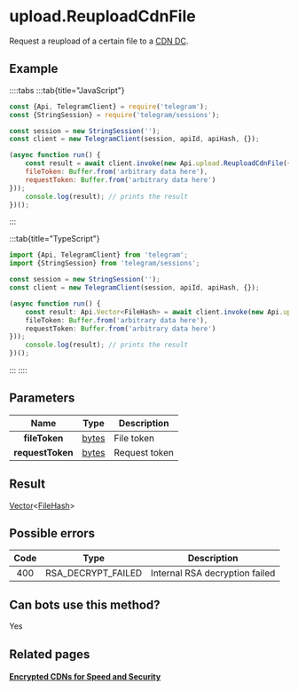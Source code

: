 # upload.ReuploadCdnFile

Request a reupload of a certain file to a [CDN DC](https://core.telegram.org/cdn).



## Example

::::tabs
:::tab{title="JavaScript"}
```js
const {Api, TelegramClient} = require('telegram');
const {StringSession} = require('telegram/sessions');

const session = new StringSession('');
const client = new TelegramClient(session, apiId, apiHash, {});

(async function run() {
    const result = await client.invoke(new Api.upload.ReuploadCdnFile({
    fileToken: Buffer.from('arbitrary data here'),
    requestToken: Buffer.from('arbitrary data here')
}));
    console.log(result); // prints the result
})();
```
:::

:::tab{title="TypeScript"}
```ts
import {Api, TelegramClient} from 'telegram';
import {StringSession} from 'telegram/sessions';

const session = new StringSession('');
const client = new TelegramClient(session, apiId, apiHash, {});

(async function run() {
    const result: Api.Vector<FileHash> = await client.invoke(new Api.upload.ReuploadCdnFile({
    fileToken: Buffer.from('arbitrary data here'),
    requestToken: Buffer.from('arbitrary data here')
}));
    console.log(result); // prints the result
})();
```
:::
::::



## Parameters

| Name | Type | Description |
| :--: | ---- | ----------- |
| **fileToken** | [bytes](https://core.telegram.org/type/bytes) | File token 
| **requestToken** | [bytes](https://core.telegram.org/type/bytes) | Request token 


## Result

[Vector](https://core.telegram.org/type/Vector%20t)<[FileHash](https://core.telegram.org/type/FileHash)>



## Possible errors

| Code | Type | Description |
| :--: | ---- | ----------- |
| 400 | RSA\_DECRYPT\_FAILED | Internal RSA decryption failed 


## Can bots use this method?

Yes

## Related pages

#### [Encrypted CDNs for Speed and Security](https://core.telegram.org/cdn)


